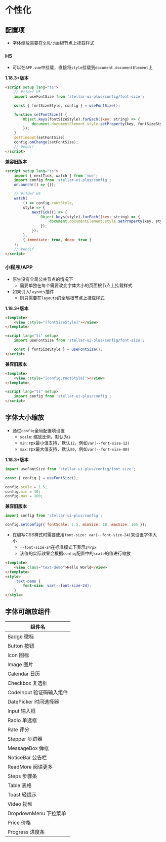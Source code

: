 # 个性化

## 配置项

- 字体缩放需要在`全局/页面`根节点上挂载样式

### H5

- 可以在`APP.vue`中挂载，直接将`style`挂载到`document.documentElement`上

**1.18.3+版本**

```html
<script setup lang="ts">
    // #ifdef H5
    import useFontSize from 'stellar-ui-plus/config/font-size';

    const { fontSizeStyle, config } = useFontSize();

    function setFontSize() {
        Object.keys(fontSizeStyle).forEach((key: string) => {
            document.documentElement.style.setProperty(key, fontSizeStyle[key]);
        });
    }
    setTimeout(setFontSize);
    config.onChange(setFontSize);
    // #endif
</script>
```

**兼容旧版本**

```html
<script setup lang="ts">
    import { nextTick, watch } from 'vue';
    import config from 'stellar-ui-plus/config';
    onLaunch(() => {});

    // #ifdef H5
    watch(
        () => config.rootStyle,
        style => {
            nextTick(() => {
                Object.keys(style).forEach((key: string) => {
                    document.documentElement.style.setProperty(key, style[key]);
                });
            });
        },
        { immediate: true, deep: true }
    );
    // #endif
</script>
```

### 小程序/APP

- 原生没有全局公共节点的情况下
    - 需要单独在每个需要改变字体大小的页面根节点上挂载样式
- 如果引入`layouts`插件
    - 则只需要在`layouts`的全局根节点上挂载样式

**1.18.3+版本**

```html
<template>
    <view :style="[fontSizeStyle]"></view>
</template>

<script lang="ts" setup>
    import useFontSize from 'stellar-ui-plus/config/font-size';

    const { fontSizeStyle } = useFontSize();
</script>
```

**兼容旧版本**

```html
<template>
    <view :style="[config.rootStyle]"></view>
</template>

<script lang="ts" setup>
    import config from 'stellar-ui-plus/config';
</script>
```

## 字体大小缩放

- 通过`config`全局配置项设置
    - `scale`: 缩放比例，默认为`1`
    - `min`: rpx最小值支持，默认`12`，例如`var(--font-size-12)`
    - `max`: rpx最大值支持，默认`80`，例如`var(--font-size-80)`

**1.18.3+版本**

```javascript
import useFontSize from 'stellar-ui-plus/config/font-size';

const { config } = useFontSize();

config.scale = 1.5;
config.min = 10;
config.max = 100;
```

**兼容旧版本**

```javascript
import config from 'stellar-ui-plus/config';

config.setConfig({ fontScale: 1.5, minSize: 10, maxSize: 100 });
```

- 在编写CSS样式时需要使用`font-size: var(--font-size-24)`来设置字体大小
    - `--font-size-24`在标准模式下表示`24rpx`
    - 该值的实际效果会根据`config`配置中的`scale`的值进行缩放

```html
<template>
    <view class="text-demo">Hello World</view>
</template>
<style>
    .text-demo {
        font-size: var(--font-size-24);
    }
</style>
```

## 字体可缩放组件

| 组件名                   |
| ------------------------ |
| Badge 徽标               |
| Button 按钮              |
| Icon 图标                |
| Image 图片               |
| Calendar 日历            |
| Checkbox 复选框          |
| CodeInput 验证码输入组件 |
| DatePicker 时间选择器    |
| Input 输入框             |
| Radio 单选框             |
| Rate 评分                |
| Stepper 步进器           |
| MessageBox 弹框          |
| NoticeBar 公告栏         |
| ReadMore 阅读更多        |
| Steps 步骤条             |
| Table 表格               |
| Toast 轻提示             |
| Video 视频               |
| DropdownMenu 下拉菜单    |
| Price 价格               |
| Progress 进度条          |
